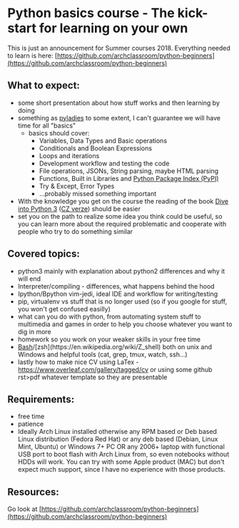# Python basics course - The kick-start for learning on your own

This is just an announcement for Summer courses 2018.
Everything needed to learn is here: [https://github.com/archclassroom/python-beginners](https://github.com/archclassroom/python-beginners)

## What to expect:
* some short presentation about how stuff works and then learning by doing
* something as [pyladies](http://pyladies.cz/brno/) to some extent, I can't guarantee we will have time for all "basics"
    *  basics should cover:
        * Variables, Data Types and Basic operations
        * Conditionals and Boolean Expressions
        * Loops and iterations
        * Development workflow and testing the code
        * File operations, JSONs, String parsing, maybe HTML parsing
        * Functions, Built in Libraries and [Python Package Index (PyPI)](https://pypi.org/)
        * Try & Except, Error Types
        * ...probably missed something important
* With the knowledge you get on the course the reading of the book [Dive into Python 3](http://www.diveintopython3.net/) ([CZ verze](http://diveintopython3.py.cz/index.html)) should be easier
* set you on the path to realize some idea you think could be useful, so you can learn more about the required problematic and cooperate with people who try to do something similar


## Covered topics:

* python3 mainly with explanation about python2 differences and why it will end
* Interpreter/compiling - differences, what happens behind the hood
* Ipython/Bpython vim-jedi, ideal IDE and workflow for writing/testing
* pip, virtualenv vs stuff that is no longer used (so if you google for stuff, you won't get confused easilly)
* what can you do with python, from automating system stuff to multimedia and games in order to help you choose whatever you want to dig in more
* homework so you work on your weaker skills in your free time
* [Bash](https://en.wikipedia.org/wiki/Bash_(Unix_shell))/[zsh](https://en.wikipedia.org/wiki/Z_shell) both on unix and Windows and helpful tools (cat, grep, tmux, watch, ssh...)
* lastly how to make nice CV using LaTex - https://www.overleaf.com/gallery/tagged/cv or using some github rst>pdf whatever template so they are presentable

## Requirements:
* free time
* patience
* Ideally Arch Linux installed otherwise any RPM based or Deb based Linux distribution (Fedora Red Hat) or any deb based (Debian, Linux Mint, Ubuntu) or Windows 7+ PC OR any 2006+ laptop with functional USB port to boot flash with Arch Linux from, so even notebooks without HDDs will work. You can try with some Apple product (MAC) but don't expect much support, since I have no experience with those products.

## Resources:
Go look at [https://github.com/archclassroom/python-beginners](https://github.com/archclassroom/python-beginners)
